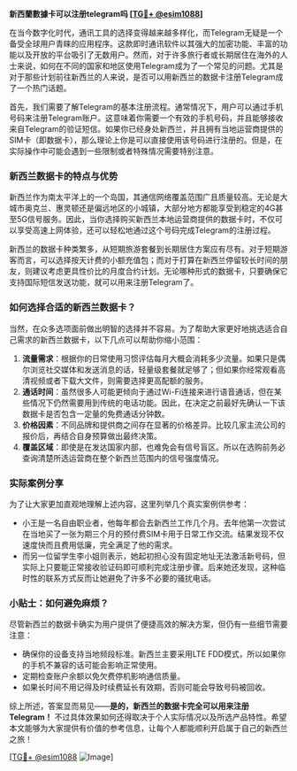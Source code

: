 **新西蘭數據卡可以注册telegram吗 [[TG💪+ @esim1088](https://t.me/s/esim1088)]**

在当今数字化时代，通讯工具的选择变得越来越多样化，而Telegram无疑是一个备受全球用户青睐的应用程序。这款即时通讯软件以其强大的加密功能、丰富的功能以及开放的平台吸引了无数用户。然而，对于许多旅行者或长期居住在海外的人士来说，如何在不同的国家和地区使用Telegram成为了一个常见的问题。尤其是对于那些计划前往新西兰的人来说，是否可以用新西兰的数据卡注册Telegram成了一个热门话题。

首先，我们需要了解Telegram的基本注册流程。通常情况下，用户可以通过手机号码来注册Telegram账户。这意味着你需要一个有效的手机号码，并且能够接收来自Telegram的验证短信。如果你已经身处新西兰，并且拥有当地运营商提供的SIM卡（即数据卡），那么理论上你是可以直接使用该号码进行注册的。但是，在实际操作中可能会遇到一些限制或者特殊情况需要特别注意。

### 新西兰数据卡的特点与优势

新西兰作为南太平洋上的一个岛国，其通信网络覆盖范围广且质量较高。无论是大城市奥克兰、惠灵顿还是偏远地区的小城镇，大部分地方都能享受到稳定的4G甚至5G信号服务。因此，当你选择购买新西兰本地运营商提供的数据卡时，不仅可以享受高速上网体验，还可以轻松地通过这个号码完成Telegram的注册过程。

新西兰的数据卡种类繁多，从短期旅游套餐到长期居住方案应有尽有。对于短期游客而言，可以选择按天计费的小额充值包；而对于打算在新西兰停留较长时间的朋友，则建议考虑更具性价比的月度合约计划。无论哪种形式的数据卡，只要确保它支持国际短信发送功能，就可以用来注册Telegram了。

### 如何选择合适的新西兰数据卡？

当然，在众多选项面前做出明智的选择并不容易。为了帮助大家更好地挑选适合自己需求的新西兰数据卡，以下几点可以帮助你缩小范围：

1. **流量需求**：根据你的日常使用习惯评估每月大概会消耗多少流量。如果只是偶尔浏览社交媒体和发送消息的话，轻量级套餐就足够了；但如果你经常观看高清视频或者下载大文件，则需要选择更高配额的服务。
2. **通话时间**：虽然很多人可能更倾向于通过Wi-Fi连接来进行语音通话，但在某些情况下仍然需要用到传统的电话功能。因此，在决定之前最好先确认一下该数据卡是否包含一定量的免费通话分钟数。
3. **价格因素**：不同品牌和提供商之间存在显著的价格差异。比较几家主流公司的报价后，再结合自身预算做出最终决策。
4. **覆盖区域**：即使是在发达国家内部，也难免会有信号盲区。所以在选购前务必查询清楚所选运营商在整个新西兰范围内的信号强度情况。

### 实际案例分享

为了让大家更加直观地理解上述内容，这里列举几个真实案例供参考：
- 小王是一名自由职业者，他每年都会去新西兰工作几个月。去年他第一次尝试在当地买了一张为期三个月的预付费SIM卡用于日常工作交流。结果发现不仅速度快而且费用低廉，完全满足了他的需求。
- 而另一位留学生李小姐则表示，她起初担心没有固定地址无法激活新号码，但实际上只要能正常接收验证码即可顺利完成注册步骤。后来她还发现，这种临时性的联系方式反而让她避免了许多不必要的骚扰电话。

### 小贴士：如何避免麻烦？

尽管新西兰的数据卡确实为用户提供了便捷高效的解决方案，但仍有一些细节需要注意：
- 确保你的设备支持当地频段标准。新西兰主要采用LTE FDD模式，所以如果你的手机不兼容的话可能会影响正常使用。
- 定期检查账户余额以免欠费停机影响通信质量。
- 如果长时间不用记得及时续费延长有效期，否则可能会导致号码被回收。

综上所述，答案显而易见——**是的，新西兰的数据卡完全可以用来注册Telegram！** 不过具体效果如何还得取决于个人实际情况以及所选产品特性。希望本文能够为大家提供有价值的参考信息，让每个人都能顺利开启属于自己的新西兰之旅！

[[TG💪+ @esim1088](https://t.me/s/esim1088) ![Image](https://i.postimg.cc/4NQfJmqS/Snipaste-2025-05-13-00-14-12.png)]